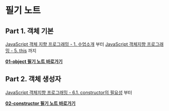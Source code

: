 # 필기 노트

## Part 1. 객체 기본

[JavaScript 객체 지향 프로그래밍 - 1. 수업소개](https://www.youtube.com/watch?v=DHIlPmJUDzk&list=PLuHgQVnccGMAMctarDlPyv6upFUUnpSO3&index=1) 부터 [JavaScript 객체지향 프로그래밍 - 5. this](https://www.youtube.com/watch?v=-LWOv0PlcRA&list=PLuHgQVnccGMAMctarDlPyv6upFUUnpSO3&index=7) 까지

**[01-object 필기 노트 바로가기](https://github.com/kjkandrea/egoing-javascript-OOP/blob/master/note/01-object.md)**

## Part 2. 객체 생성자

[JavaScript 객체지향 프로그래밍 - 6.1. constructor의 필요성](https://www.youtube.com/watch?v=cTR00wW-kZo&list=PLuHgQVnccGMAMctarDlPyv6upFUUnpSO3&index=8) 부터

**[02-constructor 필기 노트 바로가기](https://github.com/kjkandrea/egoing-javascript-OOP/blob/master/note/02-constructor.md)**